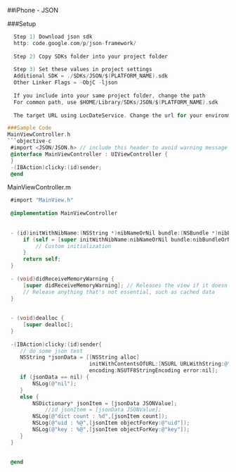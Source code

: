 
##iPhone - JSON

###Setup
```objective-c
  Step 1) Download json sdk
  http: code.google.com/p/json-framework/
  
  Step 2) Copy SDKs folder into your project folder
  
  Step 3) Set these values in project settings
  Additional SDK = ./SDKs/JSON/$(PLATFORM_NAME).sdk
  Other Linker Flags = -ObjC -ljson
  
  If you include into your same project folder, change the path
  For common path, use $HOME/Library/SDKs/JSON/$(PLATFORM_NAME).sdk
  
  The target URL using LocDateService. Change the url for your environment

###Sample Code
MainViewController.h
```objective-c
 #import <JSON/JSON.h> // include this header to avoid warning message
 @interface MainViewController : UIViewController {    
 }
 -(IBAction)clicky:(id)sender;
 @end
 ```

MainViewController.m

```objective-c
 #import "MainView.h"
 
 @implementation MainViewController
 
 
 - (id)initWithNibName:(NSString *)nibNameOrNil bundle:(NSBundle *)nibBundleOrNil {
     if (self = [super initWithNibName:nibNameOrNil bundle:nibBundleOrNil]) {
         // Custom initialization
     }
     return self;
 }
 
 - (void)didReceiveMemoryWarning {
     [super didReceiveMemoryWarning]; // Releases the view if it doesn't have a superview
     // Release anything that's not essential, such as cached data
 }
 
 
 - (void)dealloc {
     [super dealloc];
 }
 
 -(IBAction)clicky:(id)sender{	
 	// do some json test
 	NSString *jsonData = [[NSString alloc]  
 						  initWithContentsOfURL:[NSURL URLWithString:@"http://localhost:8000/services/create/1111111/1.1/1.1/1.1/"]
 						  encoding:NSUTF8StringEncoding error:nil];  
 	if (jsonData == nil) {  
 		NSLog(@"nil");
 	}  
 	else {
 		NSDictionary* jsonItem = [jsonData JSONValue];
 			//id jsonItem = [jsonData JSONValue];  
 		NSLog(@"dict count : %d",[jsonItem count]);
 		NSLog(@"uid : %@",[jsonItem objectForKey:@"uid"]);
 		NSLog(@"key : %@",[jsonItem objectForKey:@"key"]);		
 	}  
 }
 
 
 @end
 ```


